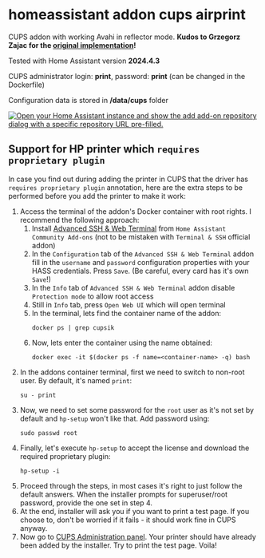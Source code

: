 # homeassistant addon cups airprint
CUPS addon with working Avahi in reflector mode. **Kudos to Grzegorz Zajac for the [original implementation](https://github.com/zajac-grzegorz/homeassistant-addon-cups-airprint)!**

Tested with Home Assistant version **2024.4.3**

CUPS administrator login: **print**, password: **print** (can be changed in the Dockerfile)

Configuration data is stored in **/data/cups** folder

[![Open your Home Assistant instance and show the add add-on repository dialog with a specific repository URL pre-filled.](https://my.home-assistant.io/badges/supervisor_add_addon_repository.svg)](https://my.home-assistant.io/redirect/supervisor_add_addon_repository/?repository_url=https%3A%2F%2Fgithub.com%2Fm1cx%2Fhomeassistant-addon-cups-airprint)

## Support for HP printer which `requires proprietary plugin`
In case you find out during adding the printer in CUPS that the driver has `requires proprietary plugin` annotation, here are the extra steps to be performed before you add the printer to make it work:
1. Access the terminal of the addon's Docker container with root rights. I recommend the following approach:
   1. Install [Advanced SSH & Web Terminal](https://github.com/hassio-addons/addon-ssh) from `Home Assistant Community Add-ons` (not to be mistaken with `Terminal & SSH` official addon)
   2. In the `Configuration` tab of the `Advanced SSH & Web Terminal` addon fill in the `username` and `password` configuration properties with your HASS credentials. Press `Save`. (Be careful, every card has it's own `Save`!)
   3. In the `Info` tab of `Advanced SSH & Web Terminal` addon disable `Protection mode` to allow root access
   4. Still in `Info` tab, press `Open Web UI` which will open terminal
   5. In the terminal, lets find the container name of the addon:
      ```
      docker ps | grep cupsik
      ```
   6. Now, lets enter the container using the name obtained:
      ```
      docker exec -it $(docker ps -f name=<container-name> -q) bash
      ```
2. In the addons container terminal, first we need to switch to non-root user. By default, it's named `print`:
   ```
   su - print
   ```
4. Now, we need to set some password for the `root` user as it's not set by default and `hp-setup` won't like that. Add password using:
      ```
      sudo passwd root
      ```
5. Finally, let's execute `hp-setup` to accept the license and download the required proprietary plugin:
   ```
   hp-setup -i
   ```
6. Proceed through the steps, in most cases it's right to just follow the default answers. When the installer prompts for superuser/root password, provide the one set in step 4.
7. At the end, installer will ask you if you want to print a test page. If you choose to, don't be worried if it fails - it should work fine in CUPS anyway.
8. Now go to [CUPS Administration panel](http://homeassistant.local:631/printers). Your printer should have already been added by the installer. Try to print the test page. Voila!
